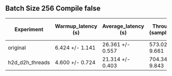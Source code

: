 ## Batch Size 256 Compile false

| Experiment | Warmup_latency (s) | Average_latency (s) | Throughput (samples/sec) | GPU Utilization (%) |
| ---------- | ------------------ | ------------------- | ------------------------ | ------------------- |
| original | 6.424 +/- 1.141 | 26.361 +/- 0.557 | 573.027 +/- 9.661 | 64.000 +/- 3.405 |
| h2d_d2h_threads | 4.600 +/- 0.724 | 21.314 +/- 0.403 | 704.344 +/- 9.843 | 71.963 +/- 1.558 |
